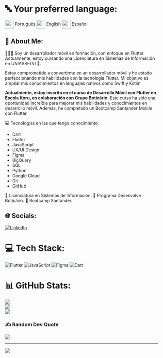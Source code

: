 # 🔤 Your preferred language:
<tr><td><a href="ReadMe.md"><img src="https://i.imgur.com/0AUV6Hy.png" height="28" align="center">  Português</a></td></tr>  <tr><td><a href="ReadMe_us.md"><img src="https://i.imgur.com/Ja6zOUB.png" height="28" align="center"> English</a></td></tr>  <tr><td><a href="ReadMe_es.md"><img src="https://i.imgur.com/aTLvLiO.png" height="28" align="center"> Español</a></td></tr>


## 💫 About Me:
🧑🏾‍💻 Soy un desarrollador móvil en formación, con enfoque en Flutter. Actualmente, estoy cursando una Licenciatura en Sistemas de Información en UNIASSELVI 🏫.

Estoy comprometido a convertirme en un desarrollador móvil y he estado perfeccionando mis habilidades con la tecnología Flutter. Mi objetivo es ampliar mis conocimientos en lenguajes nativos como Swift y Kotlin.

**Actualmente, estoy inscrito en el curso de Desarrollo Móvil con Flutter en Escola Koru, en colaboración con Grupo Boticário.** Este curso ha sido una oportunidad increíble para mejorar mis habilidades y conocimientos en desarrollo móvil. Además, he completado un Bootcamp Santander Mobile con Flutter.

💻 Tecnologías en las que tengo conocimiento:

- Dart
- Flutter
- JavaScript
- UX/UI Design
- Figma
- BigQuery
- SQL
- Python
- Google Cloud
- Git
- GitHub

🏫 Licenciatura en Sistemas de Información.
📗 Programa Desenvolve Boticário.
📕 Bootcamp Santander.



## 🌐 Socials:
[![LinkedIn](https://img.shields.io/badge/LinkedIn-%230077B5.svg?logo=linkedin&logoColor=white)](https://www.linkedin.com/in/wellington-andrade-64b44b275/) 

# 💻 Tech Stack:
![Flutter](https://img.shields.io/badge/Flutter-%2302569B.svg?style=for-the-badge&logo=Flutter&logoColor=white) ![JavaScript](https://img.shields.io/badge/javascript-%23323330.svg?style=for-the-badge&logo=javascript&logoColor=%23F7DF1E) 	![Figma](https://img.shields.io/badge/figma-%23F24E1E.svg?style=for-the-badge&logo=figma&logoColor=white) ![Dart](https://img.shields.io/badge/dart-%230175C2.svg?style=for-the-badge&logo=dart&logoColor=white)
# 📊 GitHub Stats:
![](https://github-readme-stats.vercel.app/api?username=wellingtonzero21&theme=highcontrast&hide_border=true&include_all_commits=true&count_private=false)<br/>
![](https://github-readme-streak-stats.herokuapp.com/?user=wellingtonzero21&theme=highcontrast&hide_border=true)<br/>
![](https://github-readme-stats.vercel.app/api/top-langs/?username=wellingtonzero21&theme=highcontrast&hide_border=true&include_all_commits=true&count_private=false&layout=compact)

### ✍️ Random Dev Quote
![](https://quotes-github-readme.vercel.app/api?type=horizontal&theme=dark)

---
[![](https://visitcount.itsvg.in/api?id=wellingtonzero21&icon=0&color=0)](https://visitcount.itsvg.in)

<!-- Proudly created with GPRM ( https://gprm.itsvg.in ) -->
